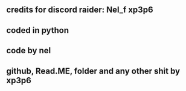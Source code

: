 credits for discord raider:
Nel_f
xp3p6
---------------
coded in python
---------------
code by nel
-----------
github, Read.ME, folder and any other shit by xp3p6
---------------------------------------------------